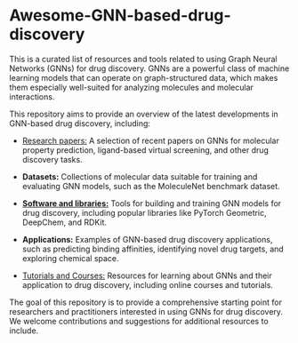 # Awesome-GNN-based-drug-discovery
This is a curated list of resources and tools related to using Graph Neural Networks (GNNs) for drug discovery. GNNs are a powerful class of machine learning models that can operate on graph-structured data, which makes them especially well-suited for analyzing molecules and molecular interactions.

This repository aims to provide an overview of the latest developments in GNN-based drug discovery, including:

- [Research papers:](Research_Papers) A selection of recent papers on GNNs for molecular property prediction, ligand-based virtual screening, and other drug discovery tasks.

- **Datasets:** Collections of molecular data suitable for training and evaluating GNN models, such as the MoleculeNet benchmark dataset.

- **[Software and libraries:](Software_and_Libraries)** Tools for building and training GNN models for drug discovery, including popular libraries like PyTorch Geometric, DeepChem, and RDKit.

- **Applications:** Examples of GNN-based drug discovery applications, such as predicting binding affinities, identifying novel drug targets, and exploring chemical space.

- [Tutorials and Courses:](Tutorials_and_Courses) Resources for learning about GNNs and their application to drug discovery, including online courses and tutorials.

The goal of this repository is to provide a comprehensive starting point for researchers and practitioners interested in using GNNs for drug discovery. We welcome contributions and suggestions for additional resources to include.


